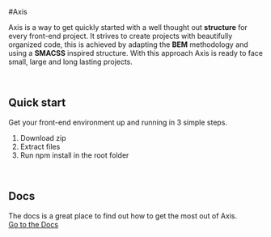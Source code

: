 #Axis

Axis is a way to get quickly started with a well thought out **structure** for every front-end project. It strives to create projects with beautifully organized code, this is achieved by adapting the **BEM** methodology and using a **SMACSS** inspired structure. With this approach Axis is ready to face small, large and long lasting projects.

<br>

## Quick start
Get your front-end environment up and running in 3 simple steps.

1. Download zip 
2. Extract files
3. Run npm install in the root folder

<br>

## Docs
The docs is a great place to find out how to get the most out of Axis.
<br>
[Go to the Docs](https://github.com/MartijnKeesmaat/Project-Axis/wiki)


<br>
<br>
